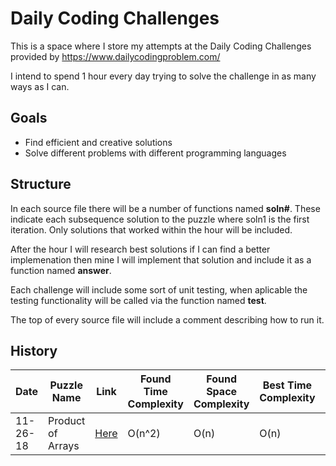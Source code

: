 # Daily Coding Challenges
This is a space where I store my attempts at the Daily Coding Challenges provided by https://www.dailycodingproblem.com/

I intend to spend 1 hour every day trying to solve the challenge in as many ways as I can.

## Goals
* Find efficient and creative solutions
* Solve different problems with different programming languages

## Structure
In each source file there will be a number of functions named __soln#__. These indicate each subsequence solution to the puzzle where soln1 is the first iteration. Only solutions that worked within the hour will be included.

After the hour I will research best solutions if I can find a better implemenation then mine I will implement that solution and include it as a function named __answer__.

Each challenge will include some sort of unit testing, when aplicable the testing functionality will be called via the function named __test__.

The top of every source file will include a comment describing how to run it.

## History
| Date | Puzzle Name | Link | Found Time Complexity | Found Space Complexity | Best Time Complexity | Best Space Complexity |
|------|-------------|------|-----------------------|------------------------|----------------------|-----------------------|
| 11-26-18 | Product of Arrays | [Here](Challenges/11-26-18) | O(n^2) | O(n) | O(n) | O(n) |
